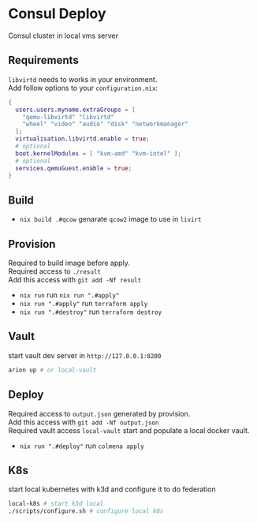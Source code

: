 # Consul Deploy

Consul cluster in local vms server

## Requirements
`libvirtd` needs to works in your environment.  
Add follow options to your `configuration.nix`:  
``` nix
{
  users.users.myname.extraGroups = [
    "qemu-libvirtd" "libvirtd" 
    "wheel" "video" "audio" "disk" "networkmanager"
  ]; 
  virtualisation.libvirtd.enable = true;
  # optional
  boot.kernelModules = [ "kvm-amd" "kvm-intel" ];
  # optional
  services.qemuGuest.enable = true;
}
```
## Build

* `nix build .#qcow` genarate `qcow2` image to use in `livirt`  

## Provision
Required to build image before apply.  
Required access to `./result`  
Add this access with `git add -Nf result`  
* `nix run` run `nix run ".#apply"`
* `nix run ".#apply"` run `terraform apply`
* `nix run ".#destroy"` run `terraform destroy`

## Vault
start vault dev server in `http://127.0.0.1:8200`

``` bash
arion up # or local-vault
```

## Deploy
Required access to `output.json` generated by provision.  
Add this access with `git add -Nf output.json`  
Required vault access `local-vault` start and populate a local docker vault.  
* `nix run ".#deploy"` run `colmena apply`  

## K8s
start local kubernetes with k3d and configure it to do federation

``` bash
local-k8s # start k3d local
./scripts/configure.sh # configure local k8s
```

